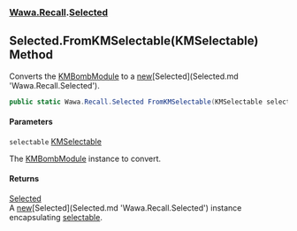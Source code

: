### [Wawa.Recall](Wawa.Recall.md 'Wawa.Recall').[Selected](Selected.md 'Wawa.Recall.Selected')

## Selected.FromKMSelectable(KMSelectable) Method

Converts the [KMBombModule](https://docs.microsoft.com/en-us/dotnet/api/KMBombModule 'KMBombModule') to a [new](https://docs.microsoft.com/en-us/dotnet/csharp/language-reference/keywords/new 'https://docs.microsoft.com/en-us/dotnet/csharp/language-reference/keywords/new')[Selected](Selected.md 'Wawa.Recall.Selected').

```csharp
public static Wawa.Recall.Selected FromKMSelectable(KMSelectable selectable);
```
#### Parameters

<a name='Wawa.Recall.Selected.FromKMSelectable(KMSelectable).selectable'></a>

`selectable` [KMSelectable](https://docs.microsoft.com/en-us/dotnet/api/KMSelectable 'KMSelectable')

The [KMBombModule](https://docs.microsoft.com/en-us/dotnet/api/KMBombModule 'KMBombModule') instance to convert.

#### Returns
[Selected](Selected.md 'Wawa.Recall.Selected')  
A [new](https://docs.microsoft.com/en-us/dotnet/csharp/language-reference/keywords/new 'https://docs.microsoft.com/en-us/dotnet/csharp/language-reference/keywords/new')[Selected](Selected.md 'Wawa.Recall.Selected') instance encapsulating [selectable](Selected.FromKMSelectable(KMSelectable).md#Wawa.Recall.Selected.FromKMSelectable(KMSelectable).selectable 'Wawa.Recall.Selected.FromKMSelectable(KMSelectable).selectable').
